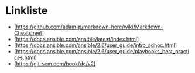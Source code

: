 # Linkliste

- [https://github.com/adam-p/markdown-here/wiki/Markdown-Cheatsheet]
- [https://docs.ansible.com/ansible/latest/index.html]
- [https://docs.ansible.com/ansible/2.6/user_guide/intro_adhoc.html]
- [https://docs.ansible.com/ansible/2.6/user_guide/playbooks_best_practices.html]
- [https://git-scm.com/book/de/v2]
